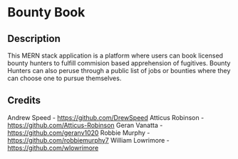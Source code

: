 # Bounty Book

## Description
This MERN stack application is a platform where users can book licensed bounty hunters to fulfill commision based apprehension of fugitives. Bounty Hunters can also peruse through a public list of jobs or bounties where they can choose one to pursue themselves.

## Credits 
Andrew Speed - https://github.com/DrewSpeed
Atticus Robinson - https://github.com/Atticus-Robinson
Geran Vanatta - https://github.com/geranv1020
Robbie Murphy - https://github.com/robbiemurphy7
William Lowrimore - https://github.com/wlowrimore

